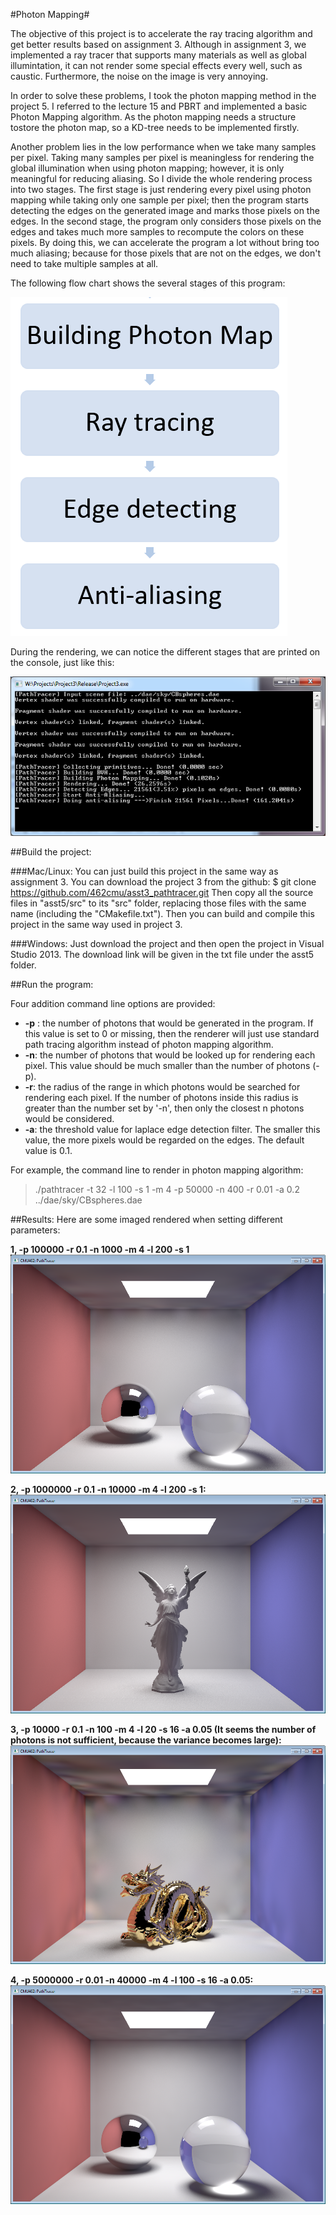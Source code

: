 #Photon Mapping#

The objective of this project is to accelerate the ray tracing algorithm and get better results based on assignment 3. Although in assignment 3, we implemented a ray tracer that supports many materials as well as global illumintation,  it can not render some special effects every well, such as caustic. Furthermore, the noise on the image is very annoying.   

In order to solve these problems, I took the photon mapping method in the project 5. I referred to the lecture 15 and PBRT and implemented a basic Photon Mapping algorithm. As the photon mapping needs a structure tostore the photon map, so a KD-tree needs to be implemented firstly.

Another  problem lies in the low performance when we take many samples per pixel. Taking many samples per pixel is meaningless for rendering the global illumination when using photon mapping; however, it is only meaningful for reducing aliasing. So I divide the whole rendering process into two stages. The first stage is just rendering every pixel using photon mapping while taking only one sample per pixel; then the program starts detecting the edges on the generated image and marks those pixels on the edges. In the second stage, the program only considers those pixels on the edges and takes much more samples to recompute the colors on these pixels. By doing this, we can accelerate the program a lot without bring too much aliasing; because for those pixels that are not on the edges, we don't need to take multiple samples at all.

The following flow chart shows the several stages of this program:

![](https://raw.githubusercontent.com/woyaofacai/CMU462_PhotonMapping/master/diagram.png)

During the rendering, we can notice the different stages that are printed on the console, just like this:

![](https://raw.githubusercontent.com/woyaofacai/CMU462_PhotonMapping/master/console.png)

##Build the project:

###Mac/Linux:
You can just build this project in the same way as assignment 3. You can download the project 3 from the github:
$ git clone https://github.com/462cmu/asst3_pathtracer.git
Then copy all the source files in "asst5/src" to its "src" folder, replacing those files with the same name (including the "CMakefile.txt"). Then you can build and compile this project in the same way used in project 3.

###Windows:
Just download the project and then open the project in Visual Studio 2013. The download link will be given in the txt file under the asst5 folder.

##Run the program:

Four addition command line options are provided:

- **-p** : the number of photons that would be generated in the program. If this value is set to 0 or missing, then the renderer will just use standard path tracing algorithm instead of photon mapping algorithm.
- **-n**: the number of photons that would be looked up for rendering each pixel. This value should be much smaller than the number of photons (-p).
- **-r**: the radius of the range in which photons would be searched for rendering each pixel. If the number of photons inside this radius is greater than the number set by '-n', then only the closest n photons would be considered.
- **-a**: the threshold value for laplace edge detection filter. The smaller this value, the more pixels would be regarded on the edges. The default value is 0.1. 

For example, the command line to render in photon mapping algorithm:


> ./pathtracer -t 32 -l  100 -s 1 -m 4 -p 50000 -n 400 -r 0.01 -a 0.2 ../dae/sky/CBspheres.dae 

##Results:
Here are some imaged rendered when setting different parameters: 

**1, -p  100000 -r 0.1 -n 1000 -m 4 -l 200 -s 1**
![](https://raw.githubusercontent.com/woyaofacai/CMU462_PhotonMapping/master/photonmapping7.png)

**2, -p 1000000 -r 0.1 -n 10000 -m 4 -l 200 -s 1:**
![](https://raw.githubusercontent.com/woyaofacai/CMU462_PhotonMapping/master/photonmapping5.png)

**3, -p 10000 -r 0.1 -n 100 -m 4 -l 20 -s 16 -a 0.05 (It seems the number of photons is not sufficient, because the variance becomes large):**
![](https://raw.githubusercontent.com/woyaofacai/CMU462_PhotonMapping/master/photonmapping10.png)

**4, -p 5000000 -r 0.01 -n 40000 -m 4 -l 100 -s 16 -a 0.05:**
![](https://raw.githubusercontent.com/woyaofacai/CMU462_PhotonMapping/master/photonmapping14.png)



